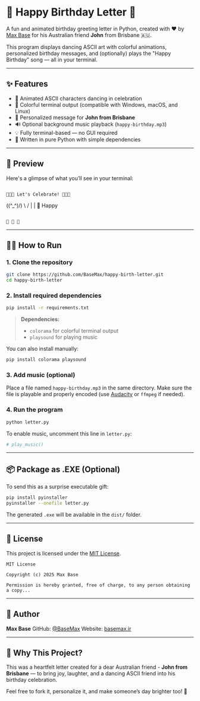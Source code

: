 # 🎉 Happy Birthday Letter 🎉

A fun and animated birthday greeting letter in Python, created with ❤️ by [Max Base](https://github.com/BaseMax) for his Australian friend **John** from Brisbane 🇦🇺.

This program displays dancing ASCII art with colorful animations, personalized birthday messages, and (optionally) plays the "Happy Birthday" song — all in your terminal.

---

## ✨ Features

- 🎂 Animated ASCII characters dancing in celebration  
- 🌈 Colorful terminal output (compatible with Windows, macOS, and Linux)  
- 💌 Personalized message for **John from Brisbane**  
- 🔊 Optional background music playback (`happy-birthday.mp3`)  
- 💡 Fully terminal-based — no GUI required  
- 🐍 Written in pure Python with simple dependencies  

---

## 📸 Preview

Here's a glimpse of what you’ll see in your terminal:

```

🎉🎉🎉 Let's Celebrate! 🎉🎉🎉

```
   (\(^_^)/)
     \   /
      | |
    🎵 Happy
```

🎊 🎊 🎊

````

---

## 🧑‍💻 How to Run

### 1. Clone the repository

```bash
git clone https://github.com/BaseMax/happy-birth-letter.git
cd happy-birth-letter
````

### 2. Install required dependencies

```bash
pip install -r requirements.txt
```

> **Dependencies:**
>
> * `colorama` for colorful terminal output
> * `playsound` for playing music

You can also install manually:

```bash
pip install colorama playsound
```

### 3. Add music (optional)

Place a file named `happy-birthday.mp3` in the same directory.
Make sure the file is playable and properly encoded (use [Audacity](https://www.audacityteam.org/) or `ffmpeg` if needed).

### 4. Run the program

```bash
python letter.py
```

To enable music, uncomment this line in `letter.py`:

```python
# play_music()
```

---

## 📦 Package as .EXE (Optional)

To send this as a surprise executable gift:

```bash
pip install pyinstaller
pyinstaller --onefile letter.py
```

The generated `.exe` will be available in the `dist/` folder.

---

## 📄 License

This project is licensed under the [MIT License](LICENSE).

```
MIT License

Copyright (c) 2025 Max Base

Permission is hereby granted, free of charge, to any person obtaining a copy...
```

---

## 👤 Author

**Max Base**
GitHub: [@BaseMax](https://github.com/BaseMax)
Website: [basemax.ir](https://basemax.ir)

---

## 💬 Why This Project?

This was a heartfelt letter created for a dear Australian friend - **John from Brisbane** — to bring joy, laughter, and a dancing ASCII friend into his birthday celebration.

Feel free to fork it, personalize it, and make someone’s day brighter too! 🎈
